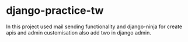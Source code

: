 # django-practice-tw
In this project used mail sending functionality and django-ninja for create apis and admin customisation also add two in django admin.
